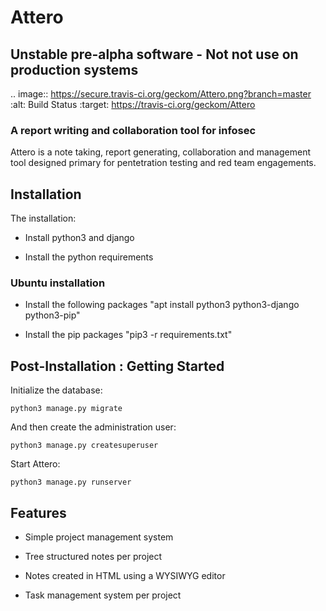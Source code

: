 # Attero

## Unstable pre-alpha software - Not not use on production systems

.. image:: https://secure.travis-ci.org/geckom/Attero.png?branch=master
    :alt: Build Status
    :target: https://travis-ci.org/geckom/Attero

### A report writing and collaboration tool for infosec
Attero is a note taking, report generating, collaboration and management tool designed primary for pentetration testing and red team engagements.

## Installation

The installation:
* Install python3 and django 

* Install the python requirements 

### Ubuntu installation

* Install the following packages "apt install python3 python3-django python3-pip"

* Install the pip packages "pip3 -r requirements.txt"

## Post-Installation : Getting Started

Initialize the database:
```
python3 manage.py migrate
```

And then create the administration user:
```
python3 manage.py createsuperuser
```

Start Attero:
```
python3 manage.py runserver
```

## Features

* Simple project management system

* Tree structured notes per project

* Notes created in HTML using a WYSIWYG editor

* Task management system per project

